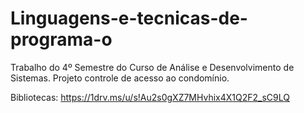 # Linguagens-e-tecnicas-de-programa-o
Trabalho do 4º Semestre do Curso de Análise e Desenvolvimento de Sistemas. 
Projeto controle de acesso ao condomínio.

Bibliotecas:
https://1drv.ms/u/s!Au2s0gXZ7MHvhix4X1Q2F2_sC9LQ

